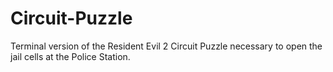# Circuit-Puzzle
Terminal version of the Resident Evil 2 Circuit Puzzle necessary to open the jail cells at the Police Station.

